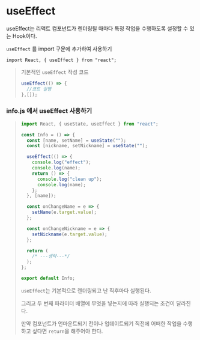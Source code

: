 # useEffect

useEffect는 리액트 컴포넌트가 렌더링될 때마다 특정 작업을 수행하도록 설정할 수 있는 Hook이다.

`useEffect` 를 import 구문에 추가하여 사용하기

```
import React, { useEffect } from "react";
```

> 기본적인 `useEffect` 작성 코드
>
> ```js
> useEffect(() => {
>   //코드 실행
> },[]);
> ```

### info.js 에서 useEffect 사용하기

> ```js
> import React, { useState, useEffect } from "react";
>
> const Info = () => {
>   const [name, setName] = useState("");
>   const [nickname, setNickname] = useState("");
>
>   useEffect(() => {
>     console.log("effect");
>     console.log(name);
>     return () => {
>       console.log("clean up");
>       console.log(name);
>     };
>   }, [name]);
>
>   const onChangeName = e => {
>     setName(e.target.value);
>   };
>
>   const onChangeNickname = e => {
>     setNickname(e.target.value);
>   };
>
>   return (
>     /* ---생략---*/
>   );
> };
>
> export default Info;
> ```
> `useEffect`는 기본적으로 렌더링되고 난 직후마다 실행된다.
>
> 그리고 두 번째 파라미터 배열에 무엇을 넣는지에 따라 실행되는 조건이 달라진다.
>
> 만약 컴포넌트가 언마운트되기 전이나 업데이트되기 직전에 어떠한 작업을 수행하고 싶다면 `return`을 해주어야 한다.
>

